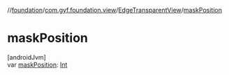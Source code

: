 //[foundation](../../../index.md)/[com.gyf.foundation.view](../index.md)/[EdgeTransparentView](index.md)/[maskPosition](mask-position.md)

# maskPosition

[androidJvm]\
var [maskPosition](mask-position.md): [Int](https://kotlinlang.org/api/core/kotlin-stdlib/kotlin/-int/index.html)